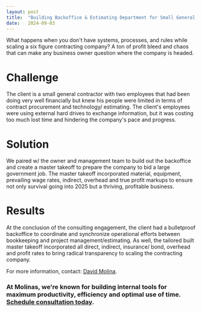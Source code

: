 ```yaml
---
layout: post
title:  "Building Backoffice & Estimating Department for Small General Contractor"
date:   2024-09-03
---
```


<p class="intro"><span class="dropcap">W</span>hat happens when you don't have systems, processes, and rules while scaling a six figure contracting company? A ton of profit bleed and chaos that can make any business owner question where the company is headed.</p>

# Challenge
The client is a small general contractor with two employees that had been doing very well financially but knew his people were limited in terms of contract procurement and technology/ estimating. The client's employees were using external hard drives to exchange information, but it was costing too much lost time and hindering the company's pace and progress.

# Solution
We paired w/ the owner and management team to build out the backoffice and create a master takeoff to prepare the company to bid a large government job. The master takeoff incorporated material, equipment, prevailing wage rates, indirect, overhead and true profit markups to ensure not only survival going into 2025 but a thriving, profitable business.

# Results
At the conclusion of the consulting engagement, the client had a bulletproof backoffice to coordinate and synchronize operational efforts between bookkeeping and project management/estimating. As well, the tailored built master takeoff incorporated all direct, indirect, insurance/ bond, overhead and profit rates to bring radical transparency to scaling the contracting company.

For more information, contact: [David Molina](/about).

### At Molinas, we're known for building internal tools for maximum productivity, efficiency and optimal use of time. [Schedule consultation today](/contact).
